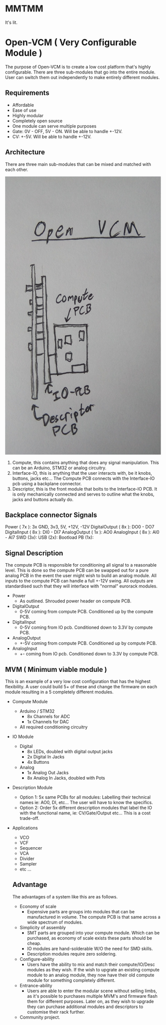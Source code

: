 # MMTMM

It's lit.

# Open-VCM ( Very Configurable Module )
The purpose of Open-VCM is to create a low cost platform that's highly configurable. There are three sub-modules that go into the entire module. User can switch them out independently to make entirely different modules.

## Requirements
- Affordable
- Ease of use
- Highly modular
- Completely open source
- One module can serve multiple purposes
- Gate: 0V - OFF, 5V - ON. Will be able to handle +-12V.
- CV: +-5V. Will be able to handle +-12V.

## Architecture
There are three main sub-modules that can be mixed and matched with each other.

![openVCM](images/OPEN_VCM.jpg)

1. Compute, this contains anything that does any signal manipulation. This can be an Arduino, STM32 or analog circuitry.
2. Interface-IO, this is anything that the user interacts with, be it knobs, buttons, jacks etc... The Compute PCB connects with the Interface-IO pcb using a backplane connector.
3. Descriptor, this is the front module that bolts to the Interface-IO PCB. It is only mechanically connected and serves to outline what the knobs, jacks and buttons actually do.

## Backplace connector Signals
Power ( 7x ):          3x GND, 3v3, 5V, +12V, -12V
DigitalOutput ( 8x ):  DO0 - DO7
DigitalInput ( 8x ):   DI0 - DI7
AnalogOutput ( 1x ):   AO0
AnalogInput ( 8x ):    AI0 - AI7
SWD (3x):
USB (2x):
Bootload PB (1x):

## Signal Description
The compute PCB is responsible for conditioning all signal to a reasonable level. This is done so the compute PCB can be swapped out for a pure analog PCB in the event the user might wish to build an analog module. All inputs to the compute PCB can handle a full +-12V swing. All outputs are standardised such that they will interface with "normal" eurorack modules.

- Power 
  - As outlined. Shrouded power header on compute PCB. 
- DigitalOutput 
  - 0-5V coming from compute PCB. Conditioned up by the compute PCB.
- DigitalInput
  - 0-5V coming from IO pcb. Conditioned down to 3.3V by compute PCB.
- AnalogOutput
  - +-5V coming from compute PCB. Conditioned up by compute PCB.
- AnalogInput
  - +- coming from IO pcb. Conditioned down to 3.3V by compute PCB.

## MVM ( Minimum viable module )
This is an example of a very low cost configuration that has the highest flexibility. A user could build 5+ of these and change the firmware on each module resulting in a 5 completely different modules.

- Compute Module
  - Arduino / STM32
    - 8x Channels for ADC
    - 1x Channels for DAC
  - All required conditioning circuitry

- IO Module
  - Digital
    - 8x LEDs, doubled with digital output jacks
    - 2x Digital In Jacks
    - 4x Buttons
  - Analog
    - 1x Analog Out Jacks
    - 8x Analog In Jacks, doubled with Pots

- Description Module
  - Option 1: 5x same PCBs for all modules: Labelling their technical names ie: AO0, DI, etc... The user will have to know the specifics. 
  - Option 2: Order 5x different description modules that label the IO with the functional name, ie: CV/Gate/Output etc... This is a cost trade-off.
  
- Applications
  - VCO
  - VCF
  - Sequencer
  - VCA
  - Divider
  - Sampler
  - etc ...
  
  ## Advantage
  The advantages of a system like this are as follows.
  - Economy of scale
    - Expensive parts are groups into modules that can be manufactured in volume. The compute PCB is that same across a wide spectrum of modules.
  - Simplicity of assembly
    - SMT parts are grouped into your compute module. Which can be purchased, as economy of scale exists these parts should be cheap.
    - IO modules are hand-solderable W/O the need for SMD skills.
    - Description modules require zero soldering.
  - Configure-ability
    - Users have the ability to mix and match their compute/IO/Desc modules as they wish. If the wish to upgrate an existing compute module to an analog module, they now have their old compute module for something completely different.
  - Entrance-ability
    - Users are able to enter the modular scene without selling limbs, as it's possible to purchases multiple MVM's and firmware flash them for different purposes. Later on, as they wish to upgrade they can purchase additional modules and descriptors to customise their rack further.
  - Community project.
  